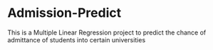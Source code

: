 # Admission-Predict
This is a Multiple Linear Regression project to predict the chance of admittance of students into certain universities 
